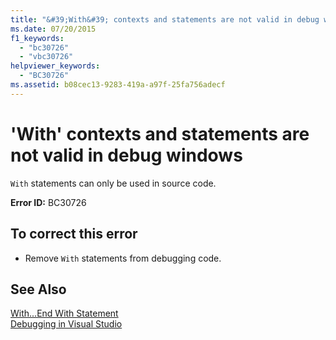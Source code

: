 ```yaml
---
title: "&#39;With&#39; contexts and statements are not valid in debug windows"
ms.date: 07/20/2015
f1_keywords: 
  - "bc30726"
  - "vbc30726"
helpviewer_keywords: 
  - "BC30726"
ms.assetid: b08cec13-9283-419a-a97f-25fa756adecf
---
```

# &#39;With&#39; contexts and statements are not valid in debug windows
`With` statements can only be used in source code.  
  
 **Error ID:** BC30726  
  
## To correct this error  
  
- Remove `With` statements from debugging code.  
  
## See Also  
 [With...End With Statement](../../visual-basic/language-reference/statements/with-end-with-statement.md)  
 [Debugging in Visual Studio](/visualstudio/debugger/debugging-in-visual-studio)
